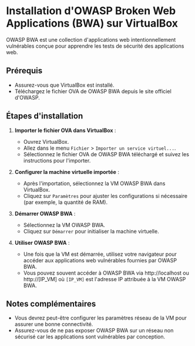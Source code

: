 # Installation d'OWASP Broken Web Applications (BWA) sur VirtualBox

OWASP BWA est une collection d'applications web intentionnellement vulnérables conçue pour apprendre les tests de sécurité des applications web.

## Prérequis

- Assurez-vous que VirtualBox est installé.
- Téléchargez le fichier OVA de OWASP BWA depuis le site officiel d'OWASP.

## Étapes d'installation

1. **Importer le fichier OVA dans VirtualBox** :
   - Ouvrez VirtualBox.
   - Allez dans le menu `Fichier` > `Importer un service virtuel...`.
   - Sélectionnez le fichier OVA de OWASP BWA téléchargé et suivez les instructions pour l'importer.

2. **Configurer la machine virtuelle importée** :
   - Après l'importation, sélectionnez la VM OWASP BWA dans VirtualBox.
   - Cliquez sur `Paramètres` pour ajuster les configurations si nécessaire (par exemple, la quantité de RAM).

3. **Démarrer OWASP BWA** :
   - Sélectionnez la VM OWASP BWA.
   - Cliquez sur `Démarrer` pour initialiser la machine virtuelle.

4. **Utiliser OWASP BWA** :
   - Une fois que la VM est démarrée, utilisez votre navigateur pour accéder aux applications web vulnérables fournies par OWASP BWA.
   - Vous pouvez souvent accéder à OWASP BWA via http://localhost ou http://[IP_VM] où `[IP_VM]` est l'adresse IP attribuée à la VM OWASP BWA.

## Notes complémentaires

- Vous devrez peut-être configurer les paramètres réseau de la VM pour assurer une bonne connectivité.
- Assurez-vous de ne pas exposer OWASP BWA sur un réseau non sécurisé car les applications sont vulnérables par conception.

